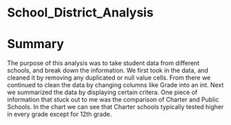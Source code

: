 # School_District_Analysis

# Summary

The purpose of this analysis was to take student data from different schools, and break down the information. We first took in the data, and cleaned it by removing any duplicated or null value cells. From there we continued to clean the data by changing columns like Grade into an int. Next we summarized the data by displaying certain critera. One piece of information that stuck out to me was the comparison of Charter and Public Schools. In the chart we can see that Charter schools typically tested higher in every grade except for 12th grade. 
